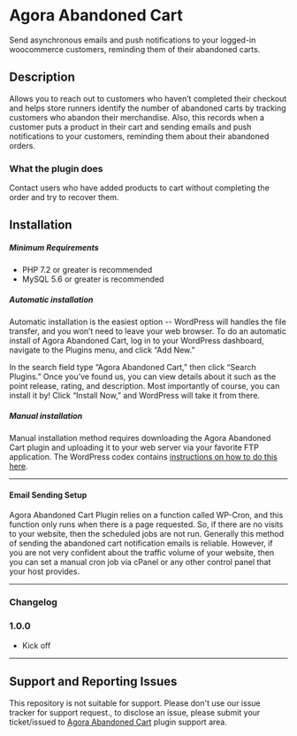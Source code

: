 # Agora Abandoned Cart

Send asynchronous emails and push notifications to your logged-in woocommerce customers, reminding them of their abandoned carts.

## Description

Allows you to reach out to customers who haven’t completed their checkout and helps store runners identify the number of abandoned carts by tracking customers who abandon their merchandise. Also, this records when a customer puts a product in their cart and sending emails and push notifications to your customers, reminding them about their abandoned orders.

### What the plugin does
Contact users who have added products to cart without completing the order and try to recover them.

## Installation

##### Minimum Requirements

* PHP 7.2 or greater is recommended
* MySQL 5.6 or greater is recommended

##### Automatic installation

Automatic installation is the easiest option -- WordPress will handles the file transfer, and you won’t need to leave your web browser. To do an automatic install of Agora Abandoned Cart, log in to your WordPress dashboard, navigate to the Plugins menu, and click “Add New.”
 
In the search field type “Agora Abandoned Cart,” then click “Search Plugins.” Once you’ve found us,  you can view details about it such as the point release, rating, and description. Most importantly of course, you can install it by! Click “Install Now,” and WordPress will take it from there.

##### Manual installation

Manual installation method requires downloading the Agora Abandoned Cart plugin and uploading it to your web server via your favorite FTP application. The WordPress codex contains [instructions on how to do this here](https://wordpress.org/support/article/managing-plugins/#manual-plugin-installation).
___
####  Email Sending Setup

Agora Abandoned Cart Plugin relies on a function called WP-Cron, and this function only runs when there is a page requested. So, if there are no visits to your website, then the scheduled jobs are not run. Generally this method of sending the abandoned cart notification emails is reliable. However, if you are not very confident about the traffic volume of your website, then you can set a manual cron job via cPanel or any other control panel that your host provides.
___
### Changelog

### 1.0.0
* Kick off

___

## Support and Reporting Issues
This repository is not suitable for support. Please don't use our issue tracker for support request., to disclose an issue, please submit your ticket/issued to [Agora Abandoned Cart](https://wordpress.org/support/plugin/agora-abandoned-cart/) plugin support area.